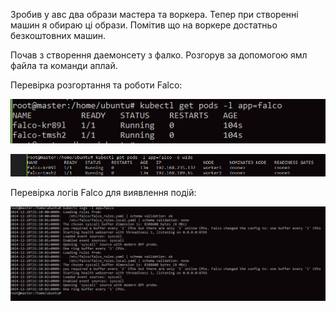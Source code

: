 Зробив у авс два образи мастера та воркера. Тепер при створенні машин я обираю ці образи. 
Помітив що на воркере достатньо безкоштовних машин.

Почав з створення даемонсету  з фалко. Розгорув за допомогою ямл файла та команди аплай.

Перевірка розгортання та роботи Falco:

![Результат роботи скрипта]( Screenshots/daemoset-falco.PNG)


![Результат роботи скрипта]( Screenshots/falcoOnPodes.PNG)

Перевірка логів Falco для виявлення подій:

![Результат роботи скрипта]( Screenshots/falcoLog.PNG)



